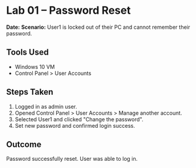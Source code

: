 # Lab 01 – Password Reset

**Date:** 
**Scenario:** User1 is locked out of their PC and cannot remember their password.

## Tools Used
- Windows 10 VM
- Control Panel > User Accounts

## Steps Taken
1. Logged in as admin user.
2. Opened Control Panel > User Accounts > Manage another account.
3. Selected User1 and clicked "Change the password".
4. Set new password and confirmed login success.

## Outcome
Password successfully reset. User was able to log in.

